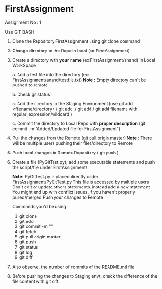 # FirstAssignment

Assignment No : 1


 Use GIT BASH 

 1. Clone the Repository FirstAssignment using git clone command
 2. Change directory to the Repo in local (cd FirstAssignment)
 3. Create a directory with **your** **name** (ex:FirstAssignment/anand) in Local WorkSpace
 
      a. Add a test file into the directory (ex: FirstAssignment/anand/testfile.txt)
         **Note :** Empty directory can't be pushed to remote
      
      b. Check git status
      
      c. Add the directory to the Staging Environment (use git add <filename/directory> / git add ./ git add <filenames> / git add filename with regular_expression/wildcard )
      
      c. Commit the directory to Local Repo with **proper description** (git commit -m "Added/Updated file for FirstAssignment")
     
 4.  Pull the changes from the Remote  (git pull origin master)
     **Note** : There will be multiple users pushing their files/directory to Remote
     
 5.  Push local changes to Remote Repository ( git push )
 
 
 6.  Create a file (PyGitTest.py), add some executable statements and push the script/file under FirstAssignment/
     
     **Note:** PyGitTest.py is placed directly under FirstAssignment/PyGitTest.py
               This file is accessed by multiple users
               Don't edit or update others statements, instead add a new statement 
               You might end up with conflict issues, if you haven't properly pulled/merged
     Push your changes to Remote 
     
     Commands you'd be using :
     1. git clone
     2. git add
     3. git commit -m ""
     4. git fetch
     5. git pull origin master
     6. git push
     7. git status 
     8. git log
     9. git diff
         
 7.  Also observe, the number of commits of the README.md file    
 8.  Before pushing the changes to Staging envt, check the difference of the file content with 
     git diff <filename>    
 
